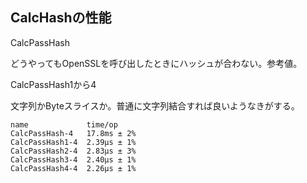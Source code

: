 ## CalcHashの性能
CalcPassHash

どうやってもOpenSSLを呼び出したときにハッシュが合わない。参考値。

CalcPassHash1から4

文字列かByteスライスか。普通に文字列結合すれば良いようなきがする。

```
name             time/op
CalcPassHash-4   17.8ms ± 2%
CalcPassHash1-4  2.39µs ± 1%
CalcPassHash2-4  2.83µs ± 3%
CalcPassHash3-4  2.40µs ± 1%
CalcPassHash4-4  2.26µs ± 1%
```
